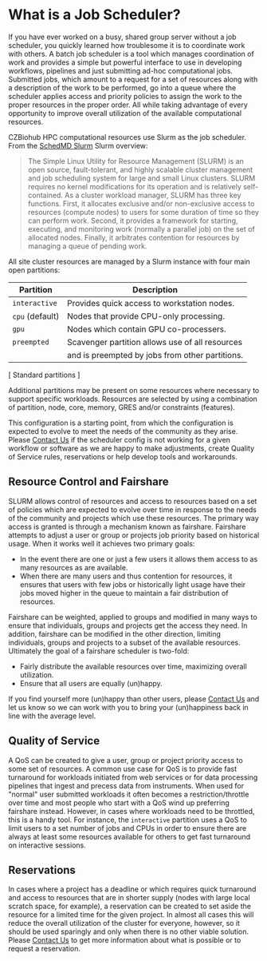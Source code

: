 # What is a Job Scheduler?

If you have ever worked on a busy, shared group server without a job scheduler,
you quickly learned how troublesome it is to coordinate work with others. A
batch job scheduler is a tool which manages coordination of work and provides a
simple but powerful interface to use in developing workflows, pipelines and
just submitting ad-hoc computational jobs. Submitted jobs, which amount to a
request for a set of resources along with a description of the work to be
performed, go into a queue where the scheduler applies access and priority
policies to assign the work to the proper resources in the proper order. All
while taking advantage of every opportunity to improve overall utilization of
the available computational resources.

CZBiohub HPC computational resources use Slurm as the job scheduler. From the
[SchedMD Slurm](http://slurm.schedmd.com/overview.html) Slurm overview:

> The Simple Linux Utility for Resource Management (SLURM) is an open source,
> fault-tolerant, and highly scalable cluster management and job scheduling
> system for large and small Linux clusters. SLURM requires no kernel
> modifications for its operation and is relatively self-contained. As a
> cluster workload manager, SLURM has three key functions. First, it allocates
> exclusive and/or non-exclusive access to resources (compute nodes) to users
> for some duration of time so they can perform work. Second, it provides a
> framework for starting, executing, and monitoring work (normally a parallel
> job) on the set of allocated nodes. Finally, it arbitrates contention for
> resources by managing a queue of pending work.

All site cluster resources are managed by a Slurm instance with four main open
partitions:

| Partition | Description |
| --------------- | ------------------------------------------------------- |
| `interactive` | Provides quick access to workstation nodes. |
| `cpu` (default) | Nodes that provide CPU-only processing. |
| `gpu` | Nodes which contain GPU co-processers. |
| `preempted` | Scavenger partition allows use of all resources |\
|             | and is preempted by jobs from other partitions. |
[ Standard partitions ]

Additional partitions may be present on some resources where necessary to
support specific workloads. Resources are selected by using a combination of
partition, node, core, memory, GRES and/or constraints (features). 

This configuration is a starting point, from which the configuration is
expected to evolve to meet the needs of the community as they arise. Please
[Contact Us](../contact.md) if the scheduler config is not working for a given
workflow or software as we are happy to make adjustments, create Quality of
Service rules, reservations or help develop tools and workarounds.

## Resource Control and Fairshare 

SLURM allows control of resources and access to resources based on a set of
policies which are expected to evolve over time in response to the needs of the
community and projects which use these resources. The primary way access is
granted is through a mechanism known as fairshare. Fairshare attempts to adjust
a user or group or projects job priority based on historical usage. When it
works well it achieves two primary goals:

-  In the event there are one or just a few users it allows them access to as
    many resources as are available.
-  When there are many users and thus contention for resources, it ensures
    that users with few jobs or historically light usage have their jobs moved
    higher in the queue to maintain a fair distribution of resources.

Fairshare can be weighted, applied to groups and modified in many ways to
ensure that individuals, groups and projects get the access they need. In
addition, fairshare can be modified in the other direction, limiting
individuals, groups and projects to a subset of the available resources.
Ultimately the goal of a fairshare scheduler is two-fold:

- Fairly distribute the available resources over time, maximizing overall
    utilization.
- Ensure that all users are equally (un)happy.

If you find yourself more (un)happy than other users, please [Contact
Us](../contact.md) and let us know so we can work with you to bring your
(un)happiness back in line with the average level.

## Quality of Service

A QoS can be created to give a user, group or project priority access to some
set of resources. A  common use case for QoS is to provide fast turnaround
for workloads initiated from web services or for data processing pipelines
that ingest and precess data from instruments. When used for "normal" user
submitted workloads it often becomes a restriction/throttle over time and
most people who start with a QoS wind up preferring fairshare instead.
However, in cases where workloads need to be throttled, this is a handy tool.
For instance, the `interactive` partition uses a QoS to limit users to a set
number of jobs and CPUs in order to ensure there are always at least some
resources available for others to get fast turnaround on interactive
sessions. 

## Reservations

In cases where a project has a deadline or which requires quick turnaround and
access to resources that are in shorter supply (nodes with large local scratch
space, for example), a reservation can be created to set aside the resource for
a limited time for the given project. In almost all cases this will reduce the
overall utilization of the cluster for everyone, however, so it should be used
sparingly and only when there is no other viable solution. Please [Contact
Us](../contact.md) to get more information about what is possible or to
request a reservation.

